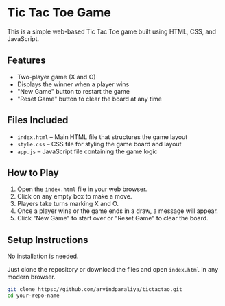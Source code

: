 # Tic Tac Toe Game

This is a simple web-based Tic Tac Toe game built using HTML, CSS, and JavaScript.

## Features

- Two-player game (X and O)
- Displays the winner when a player wins
- "New Game" button to restart the game
- "Reset Game" button to clear the board at any time

## Files Included

- `index.html` – Main HTML file that structures the game layout
- `style.css` – CSS file for styling the game board and layout
- `app.js` – JavaScript file containing the game logic

## How to Play

1. Open the `index.html` file in your web browser.
2. Click on any empty box to make a move.
3. Players take turns marking X and O.
4. Once a player wins or the game ends in a draw, a message will appear.
5. Click "New Game" to start over or "Reset Game" to clear the board.

## Setup Instructions

No installation is needed.

Just clone the repository or download the files and open `index.html` in any modern browser.

```bash
git clone https://github.com/arvindparaliya/tictactao.git
cd your-repo-name
